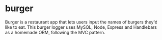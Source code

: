 # burger
Burger is a restaurant app that lets users input the names of burgers they'd like to eat. This burger logger uses MySQL, Node, Express and Handlebars as a homemade ORM, following the MVC pattern.
